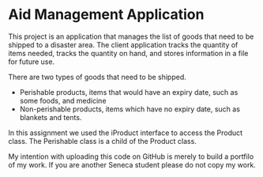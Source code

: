 # Aid Management Application

This project is an application that manages the list of goods that need to be shipped to a disaster area.
The client application tracks the quantity of items needed, tracks the quantity on hand, and stores information
in a file for future use.

There are two types of goods that need to be shipped.
  - Perishable products, items that would have an expiry date, such as some foods, and medicine
  - Non-perishable products, items which have no expiry date, such as blankets and tents.

In this assignment we used the iProduct interface to access the Product class. The Perishable class is a child of the Product class.

My intention with uploading this code on GitHub is merely to build a portfilo of my work.
If you are another Seneca student please do not copy my work. 

